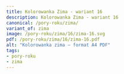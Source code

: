 ```yaml
---
title: Kolorowanka Zima - wariant 16
description: Kolorowanka Zima - wariant 16
canonical: /pory-roku/zima/
variant_of: zima
image: /pory-roku/zima/16/zima-16.svg
pdf: /pory-roku/zima/16/zima-16.pdf
alt: "Kolorowanka zima – format A4 PDF"
tags:
- pory-roku
- zima
---
```

